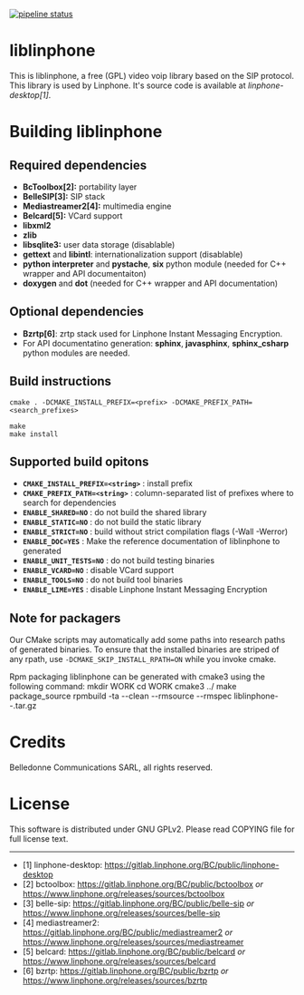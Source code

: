 [![pipeline status](https://gitlab.linphone.org/BC/public/linphone/badges/master/pipeline.svg)](https://gitlab.linphone.org/BC/public/linphone/commits/master)

liblinphone
===========

This is liblinphone, a free (GPL) video voip library based on the SIP protocol.
This library is used by Linphone. It's source code is available at *linphone-desktop[1]*.


# Building liblinphone


## Required dependencies

* **BcToolbox[2]:** portability layer
* **BelleSIP[3]:** SIP stack
* **Mediastreamer2[4]:** multimedia engine
* **Belcard[5]:** VCard support
* **libxml2**
* **zlib**
* **libsqlite3:** user data storage (disablable)
* **gettext** and **libintl**: internationalization support (disablable)
* **python interpreter** and **pystache**, **six** python module (needed for C++ wrapper and API documentaiton)
* **doxygen** and **dot** (needed for C++ wrapper and API documentation)


## Optional dependencies

* **Bzrtp[6]**: zrtp stack used for Linphone Instant Messaging Encryption.
* For API documentatino generation: **sphinx**, **javasphinx**, **sphinx_csharp** python modules are needed.


## Build instructions

	cmake . -DCMAKE_INSTALL_PREFIX=<prefix> -DCMAKE_PREFIX_PATH=<search_prefixes>

	make
	make install


## Supported build opitons

* **`CMAKE_INSTALL_PREFIX=<string>`** : install prefix
* **`CMAKE_PREFIX_PATH=<string>`**    : column-separated list of prefixes where to search for dependencies
* **`ENABLE_SHARED=NO`**              : do not build the shared library
* **`ENABLE_STATIC=NO`**              : do not build the static library
* **`ENABLE_STRICT=NO`**              : build without strict compilation flags (-Wall -Werror)
* **`ENABLE_DOC=YES`**                : Make the reference documentation of liblinphone to generated
* **`ENABLE_UNIT_TESTS=NO`**          : do not build testing binaries
* **`ENABLE_VCARD=NO`**               : disable VCard support
* **`ENABLE_TOOLS=NO`**               : do not build tool binaries
* **`ENABLE_LIME=YES`**               : disable Linphone Instant Messaging Encryption

## Note for packagers

Our CMake scripts may automatically add some paths into research paths of generated binaries.
To ensure that the installed binaries are striped of any rpath, use `-DCMAKE_SKIP_INSTALL_RPATH=ON`
while you invoke cmake.

Rpm packaging
liblinphone can be generated with cmake3 using the following command:
mkdir WORK
cd WORK
cmake3 ../
make package_source
rpmbuild -ta --clean --rmsource --rmspec liblinphone-<version>-<release>.tar.gz


# Credits

Belledonne Communications SARL, all rights reserved.

# License

This software is distributed under GNU GPLv2. Please read COPYING file for full license text.


------------------------------


- [1] linphone-desktop: https://gitlab.linphone.org/BC/public/linphone-desktop
- [2] bctoolbox: https://gitlab.linphone.org/BC/public/bctoolbox *or* <https://www.linphone.org/releases/sources/bctoolbox>
- [3] belle-sip: https://gitlab.linphone.org/BC/public/belle-sip *or* <https://www.linphone.org/releases/sources/belle-sip>
- [4] mediastreamer2: https://gitlab.linphone.org/BC/public/mediastreamer2 *or* <https://www.linphone.org/releases/sources/mediastreamer>
- [5] belcard: https://gitlab.linphone.org/BC/public/belcard *or* <https://www.linphone.org/releases/sources/belcard>
- [6] bzrtp: https://gitlab.linphone.org/BC/public/bzrtp *or* <https://www.linphone.org/releases/sources/bzrtp>
